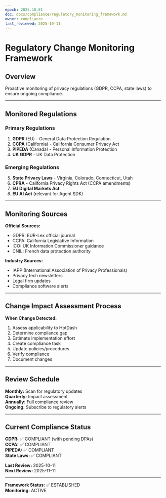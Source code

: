 ```yaml
---
epoch: 2025.10.E1
doc: docs/compliance/regulatory_monitoring_framework.md
owner: compliance
last_reviewed: 2025-10-11
---
```

# Regulatory Change Monitoring Framework

## Overview
Proactive monitoring of privacy regulations (GDPR, CCPA, state laws) to ensure ongoing compliance.

---

## Monitored Regulations

### Primary Regulations
1. **GDPR** (EU) - General Data Protection Regulation
2. **CCPA** (California) - California Consumer Privacy Act
3. **PIPEDA** (Canada) - Personal Information Protection
4. **UK GDPR** - UK Data Protection

### Emerging Regulations
5. **State Privacy Laws** - Virginia, Colorado, Connecticut, Utah
6. **CPRA** - California Privacy Rights Act (CCPA amendments)
7. **EU Digital Markets Act**
8. **EU AI Act** (relevant for Agent SDK)

---

## Monitoring Sources

**Official Sources:**
- GDPR: EUR-Lex official journal
- CCPA: California Legislative Information
- ICO: UK Information Commissioner guidance
- CNIL: French data protection authority

**Industry Sources:**
- IAPP (International Association of Privacy Professionals)
- Privacy tech newsletters
- Legal firm updates
- Compliance software alerts

---

## Change Impact Assessment Process

**When Change Detected:**
1. Assess applicability to HotDash
2. Determine compliance gap
3. Estimate implementation effort
4. Create compliance task
5. Update policies/procedures
6. Verify compliance
7. Document changes

---

## Review Schedule

**Monthly:** Scan for regulatory updates  
**Quarterly:** Impact assessment  
**Annually:** Full compliance review  
**Ongoing:** Subscribe to regulatory alerts

---

## Current Compliance Status

**GDPR:** ✅ COMPLIANT (with pending DPAs)  
**CCPA:** ✅ COMPLIANT  
**PIPEDA:** ✅ COMPLIANT  
**State Laws:** ✅ COMPLIANT  

**Last Review:** 2025-10-11  
**Next Review:** 2025-11-11

---

**Framework Status:** ✅ ESTABLISHED  
**Monitoring:** ACTIVE


